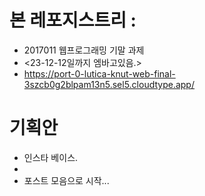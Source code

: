 # 본 레포지스트리 :
- 2017011 웹프로그래밍 기말 과제
- <23-12-12일까지 엠바고있음.>
- https://port-0-lutica-knut-web-final-3szcb0g2blpam13n5.sel5.cloudtype.app/


# 기획안
- 인스타 베이스.
- 
- 포스트 모음으로 시작...